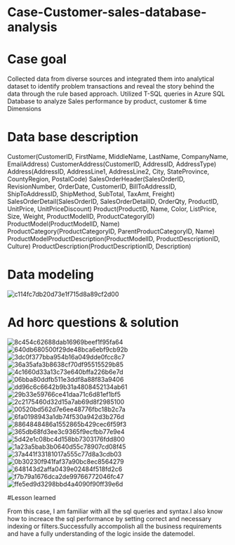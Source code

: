 # Case-Customer-sales-database-analysis
# Case goal
Collected data from diverse sources and integrated them into analytical dataset to identify problem transactions and reveal the story behind the data through the rule based approach.  Utilized T-SQL queries in Azure SQL Database to analyze Sales performance by product, customer &amp; time Dimensions 
# Data base description
Customer(CustomerID, FirstName, MiddleName, LastName, CompanyName, EmailAddress)
CustomerAddress(CustomerID, AddressID, AddressType)
Address(AddressID, AddressLine1, AddressLine2, City, StateProvince, CountyRegion, PostalCode)
SalesOrderHeader(SalesOrderID, RevisionNumber, OrderDate, CustomerID, BillToAddressID, ShipToAddressID, ShipMethod, SubTotal, TaxAmt, Freight)
SalesOrderDetail(SalesOrderID, SalesOrderDetailID, OrderQty, ProductID, UnitPrice, UnitPriceDiscount)
Product(ProductID, Name, Color, ListPrice, Size, Weight, ProductModelID, ProductCategoryID)
ProductModel(ProductModelID, Name)
ProductCategory(ProductCategoryID, ParentProductCategoryID, Name)
ProductModelProductDescription(ProductModelID, ProductDescriptionID, Culture)
ProductDescription(ProductDescriptionID, Description)
# Data modeling
![c114fc7db20d73e1f715d8a89cf2d00](https://github.com/ethanzzz118/Case-Customer-sales-database-analysis/assets/110695227/91375579-c090-4209-a755-af2a9da8b6f1)
# Ad horc questions & solution
![8c454c62688dab16969beef1f95fa64](https://github.com/ethanzzz118/Case-Customer-sales-database-analysis/assets/110695227/32ebf99e-237f-4fd6-a5a2-f758bd0a2d73)
![640db680500f29de48bca6ebf9cb92b](https://github.com/ethanzzz118/Case-Customer-sales-database-analysis/assets/110695227/40950fd6-cb83-4d5c-a265-e472d72d59d7)
![3dc0f377bba954b16a049dde0fcc8c7](https://github.com/ethanzzz118/Case-Customer-sales-database-analysis/assets/110695227/6536437d-b55a-4633-8007-0281800245e4)
![36a35afa3b8638cf70df95515529b85](https://github.com/ethanzzz118/Case-Customer-sales-database-analysis/assets/110695227/4fa736a6-20be-4ff1-8847-472ac069f253)
![4c1660d33a13c73e640bffa226b6e7d](https://github.com/ethanzzz118/Case-Customer-sales-database-analysis/assets/110695227/ae981687-9252-4a89-b2ef-e2700cd0d1a3)
![06bba80ddfb511e3ddf8a88f83a9406](https://github.com/ethanzzz118/Case-Customer-sales-database-analysis/assets/110695227/ad313237-2f0d-4774-a40a-464739b63baa)
![dd96c6c6642b9b31a4808452134ab61](https://github.com/ethanzzz118/Case-Customer-sales-database-analysis/assets/110695227/94f5a2af-4e4c-4f75-bdf6-38b595b2e23e)
![29b33e59766ce41daa71c6d81ef1bf5](https://github.com/ethanzzz118/Case-Customer-sales-database-analysis/assets/110695227/4b7513b4-fbcf-4d83-b93c-a1d292ac94b9)
![2c2175460d32d15a7ab69d8f2985100](https://github.com/ethanzzz118/Case-Customer-sales-database-analysis/assets/110695227/31d11442-280e-4f83-ab21-a9498826738c)
![00520bd562d7e6ee48776fbc18b2c7a](https://github.com/ethanzzz118/Case-Customer-sales-database-analysis/assets/110695227/0a96f0ec-59d0-4be7-a63b-b816a41d8e0e)
![6fa0198943a1db74f530a942d3b276d](https://github.com/ethanzzz118/Case-Customer-sales-database-analysis/assets/110695227/cfcbe90b-8b39-40c4-8d9c-a632e024a754)
![8864848486a1552865b429cec6f59f3](https://github.com/ethanzzz118/Case-Customer-sales-database-analysis/assets/110695227/eda911bb-0a54-4690-a147-bb139b9316ec)
![365db68fd3ee3c9365f9ecfbb77e9e4](https://github.com/ethanzzz118/Case-Customer-sales-database-analysis/assets/110695227/57af5366-54d8-4230-b2f7-ef2ae819bfd3)
![5d42e1c08bc4d158bb7303176fdd800](https://github.com/ethanzzz118/Case-Customer-sales-database-analysis/assets/110695227/6f55c68d-c43d-46a0-ab76-a4ce02af6ae6)
![1a23a5bab3b0640d55c78907cd08f45](https://github.com/ethanzzz118/Case-Customer-sales-database-analysis/assets/110695227/05fc066f-050c-4fab-b40e-643a6e66c28c)
![37a441f33181017a555c77d8a3cdb03](https://github.com/ethanzzz118/Case-Customer-sales-database-analysis/assets/110695227/bc6913eb-aaf9-4281-b985-926bc9dd4aed)
![0b30230f941faf37a90bc8ec8564279](https://github.com/ethanzzz118/Case-Customer-sales-database-analysis/assets/110695227/28071f8a-f769-45c5-990d-e6c046641682)
![648143d2affa0439e02484f518fd2c6](https://github.com/ethanzzz118/Case-Customer-sales-database-analysis/assets/110695227/a8641eec-5bb3-4524-8c48-2c879b2e0bb4)
![f7b79a1676dca2de99766772046fc47](https://github.com/ethanzzz118/Case-Customer-sales-database-analysis/assets/110695227/54adf508-bb79-4bcd-a081-c4335b8f1d02)
![ffe5ed9d3298bbd4a4090f90ff39e6d](https://github.com/ethanzzz118/Case-Customer-sales-database-analysis/assets/110695227/06432c05-c214-49fd-bf1d-1888b4b4fcb8)

#Lesson learned

From this case, I am familiar with all the sql queries and syntax.I also know how to increace the sql performance by setting correct and necessary indexing or filters.Successfully accompolish all the business requirements and have a fully understanding of the logic inside the datemodel.
